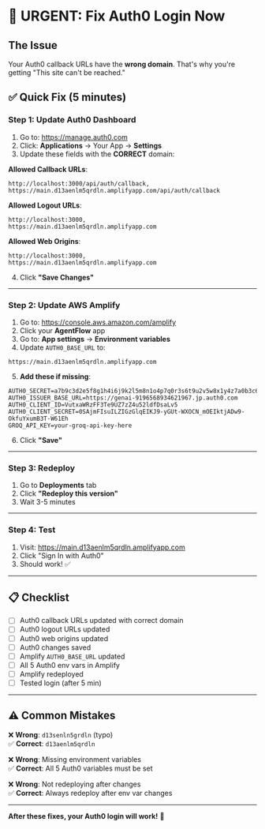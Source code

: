 # 🚨 URGENT: Fix Auth0 Login Now

## The Issue
Your Auth0 callback URLs have the **wrong domain**. That's why you're getting "This site can't be reached."

## ✅ Quick Fix (5 minutes)

### Step 1: Update Auth0 Dashboard

1. Go to: https://manage.auth0.com
2. Click: **Applications** → Your App → **Settings**
3. Update these fields with the **CORRECT** domain:

**Allowed Callback URLs**:
```
http://localhost:3000/api/auth/callback,
https://main.d13aenlm5qrdln.amplifyapp.com/api/auth/callback
```

**Allowed Logout URLs**:
```
http://localhost:3000,
https://main.d13aenlm5qrdln.amplifyapp.com
```

**Allowed Web Origins**:
```
http://localhost:3000,
https://main.d13aenlm5qrdln.amplifyapp.com
```

4. Click **"Save Changes"**

---

### Step 2: Update AWS Amplify

1. Go to: https://console.aws.amazon.com/amplify
2. Click your **AgentFlow** app
3. Go to: **App settings** → **Environment variables**
4. Update `AUTH0_BASE_URL` to:

```
https://main.d13aenlm5qrdln.amplifyapp.com
```

5. **Add these if missing**:

```
AUTH0_SECRET=a7b9c3d2e5f8g1h4i6j9k2l5m8n1o4p7q0r3s6t9u2v5w8x1y4z7a0b3c6d9e2f5
AUTH0_ISSUER_BASE_URL=https://genai-9196568934621967.jp.auth0.com
AUTH0_CLIENT_ID=VutxaWRzFF3Te9UZ7zZ4u52ldfDsaLv5
AUTH0_CLIENT_SECRET=0SAjmFIsuILZIGzGlqEIKJ9-yGUt-WXOCN_mOEIktjADw9-OkfuYxumB3T-W61Eh
GROQ_API_KEY=your-groq-api-key-here
```

6. Click **"Save"**

---

### Step 3: Redeploy

1. Go to **Deployments** tab
2. Click **"Redeploy this version"**
3. Wait 3-5 minutes

---

### Step 4: Test

1. Visit: https://main.d13aenlm5qrdln.amplifyapp.com
2. Click "Sign In with Auth0"
3. Should work! ✅

---

## 📋 Checklist

- [ ] Auth0 callback URLs updated with correct domain
- [ ] Auth0 logout URLs updated
- [ ] Auth0 web origins updated
- [ ] Auth0 changes saved
- [ ] Amplify `AUTH0_BASE_URL` updated
- [ ] All 5 Auth0 env vars in Amplify
- [ ] Amplify redeployed
- [ ] Tested login (after 5 min)

---

## ⚠️ Common Mistakes

❌ **Wrong**: `d13senln5grdln` (typo)  
✅ **Correct**: `d13aenlm5qrdln`

❌ **Wrong**: Missing environment variables  
✅ **Correct**: All 5 Auth0 variables must be set

❌ **Wrong**: Not redeploying after changes  
✅ **Correct**: Always redeploy after env var changes

---

**After these fixes, your Auth0 login will work!** 🎉
